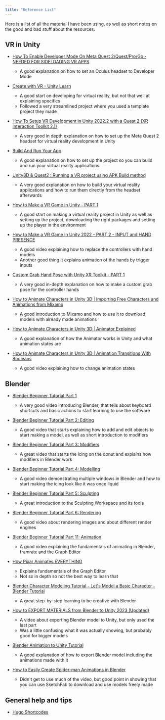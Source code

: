 ```yaml
---
title: "Reference List"
---
```


Here is a list of all the material I have been using, as well as short notes on the good and bad stuff about the resources.

## VR in Unity

- [How To Enable Developer Mode On Meta Quest 2/Quest/Pro/Go - NEEDED FOR SIDELOADING VR APPS](https://youtu.be/KNd6oCm6HIY)
  - A good explanation on how to set an Oculus headset to Developer Mode

- [Create with VR - Unity Learn](https://learn.unity.com/course/create-with-vr?uv=2020.3)
  - A good start on developing for virtual reality, but not that well at explaining specifics
  - Followed a very streamlined project where you used a template project they made

- [How To Setup VR Development in Unity 2022.2 with a Quest 2 (XR Interaction Toolkit 2.1)](https://youtu.be/tGZgJ5XtOXo)
  - A very good in depth explanation on how to set up the Meta Quest 2 headset for virtual reality development in Unity

- [Build And Run Your App](https://developer.oculus.com/documentation/unity/unity-build/)
  - A good explanation on how to set up the project so you can build and run your virtual reality applications

- [Unity3D & Quest2 : Running a VR project using APK Build method](https://youtu.be/K4fiFuI3Cz8)
  - A very good explanation on how to build your virtual reality applications and how to run them directly from the headset afterwards

- [How to Make a VR Game in Unity - PART 1](https://youtu.be/HhtTtvBF5bI)
  - A good start on making a virtual reality project in Unity as well as setting up the project, downloading the right packages and setting up the player in the environment

- [How to Make a VR Game in Unity 2022 - PART 2 - INPUT and HAND PRESENCE](https://youtu.be/8PCNNro7Rt0)
  - A good video explaining how to replace the controllers with hand models
  - Another good thing it explains animation of the hands by trigger inputs

- [Custom Grab Hand Pose with Unity XR Toolkit - PART 1](https://youtu.be/JdspLj4fZlI)
  - A very good in-depth explanation on how to make a custom grab pose for the controller hands

- [How to Animate Characters in Unity 3D | Importing Free Characters and Animations from Mixamo](https://youtu.be/-FhvQDqmgmU)
  - A good introduction to Mixamo and how to use it to download models with already made animations

- [How to Animate Characters in Unity 3D | Animator Explained](https://youtu.be/vApG8aYD5aI)
  - A good explanation of how the Animator works in Unity and what animation states are

- [How to Animate Characters in Unity 3D | Animation Transitions With Booleans](https://youtu.be/FF6kezDQZ7s)
  - A good video explaining how to change animation states





## Blender

- [Blender Beginner Tutorial Part 1](https://youtu.be/nIoXOplUvAw)
  - A very good video introducing Blender, that tells about keyboard shortcuts and basic actions to start learning to use the software

- [Blender Beginner Tutorial Part 2: Editing](https://youtu.be/imdYIdv8F4w)
  - A good video that starts explaining how to add and edit objects to start making a model, as well as short introduction to modifiers

- [Blender Beginner Tutorial Part 3: Modifiers](https://youtu.be/7wKnPclzYY8)
  - A great video that starts the icing on the donut and explains how modifiers in Blender work

- [Blender Beginner Tutorial Part 4: Modelling](https://youtu.be/R1isb0x4zYw)
  - A good video demonstrating multiple windows in Blender and how to start making the icing look like it was once liquid

- [Blender Beginner Tutorial Part 5: Sculpting](https://youtu.be/G_OrMDOK-Og)
  - A great introduction to the Sculpting Workspace and its tools

- [Blender Beginner Tutorial Part 6: Rendering](https://youtu.be/_WRUW_fs1g8)
  - A good video about rendering images and about different render engines

- [Blender Beginner Tutorial Part 11: Animation](https://youtu.be/LMA3S2EGM6U)
  - A good video explaining the fundamentals of animating in Blender, framrate and the Graph Editor

- [How Pixar Animates EVERYTHING](https://youtu.be/pALSXEKQJ-U)
  - Explains fundamentals of the Graph Editor
  - Not so in depth so not the best way to learn that

- [Blender Character Modeling Tutorial - Let's Model a Basic Character - Blender Tutorial](https://youtu.be/tzt55UfljGA)
  - A great step-by-step learning to be creative with Blender

- [How to EXPORT MATERIALS from Blender to Unity 2023 (Updated)](https://youtu.be/yloupOUjMOA?t=317)
  - A video about exporting Blender model to Unity, but only used the last part
  - Was a little confusing what it was actually showing, but probably good for bigger models

- [Blender Animation to Unity Tutorial](https://youtu.be/uWexElqDcaA)
  - A good explanation of how to export Blender model including the animations made with it

- [How to Easily Create Spider-man Animations in Blender](https://youtu.be/4ICmIsQ3Xvc)
  - Didn't get to use much of the video, but good point in showing that you can use SketchFab to download and use models freely made



## General help and tips
- [Hugo Shortcodes](https://gohugo.io/content-management/shortcodes/)